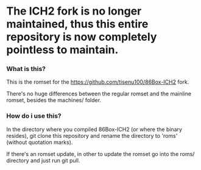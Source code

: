 # The ICH2 fork is no longer maintained, thus this entire repository is now completely pointless to maintain.

### What is this?
This is the romset for the https://github.com/tisenu100/86Box-ICH2 fork.

There's no huge differences between the regular romset and the mainline romset, besides the machines/ folder.

### How do i use this?
In the directory where you compiled 86Box-ICH2 (or where the binary resides), git clone this repository and rename the directory to 'roms' (without quotation marks).

If there's an romset update, in other to update the romset go into the roms/ directory and just run git pull.
